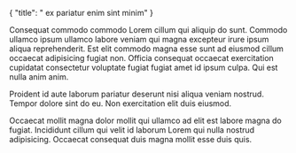 {
  "title": " ex pariatur enim sint minim"
}

Consequat commodo commodo Lorem cillum qui aliquip do sunt. Commodo ullamco ipsum ullamco labore veniam qui magna excepteur irure ipsum aliqua reprehenderit. Est elit commodo magna esse sunt ad eiusmod cillum occaecat adipisicing fugiat non. Officia consequat occaecat exercitation cupidatat consectetur voluptate fugiat fugiat amet id ipsum culpa. Qui est nulla anim anim.

Proident id aute laborum pariatur deserunt nisi aliqua veniam nostrud. Tempor dolore sint do eu. Non exercitation elit duis eiusmod.

Occaecat mollit magna dolor mollit qui ullamco ad elit est labore magna do fugiat. Incididunt cillum qui velit id laborum Lorem qui nulla nostrud adipisicing. Occaecat consequat duis magna mollit esse duis quis.